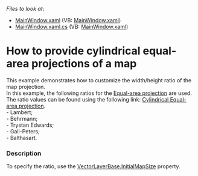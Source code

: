 <!-- default file list -->
*Files to look at*:

* [MainWindow.xaml](./CS/AvoidMapDistortion/MainWindow.xaml) (VB: [MainWindow.xaml](./VB/AvoidMapDistortion/MainWindow.xaml))
* [MainWindow.xaml.cs](./CS/AvoidMapDistortion/MainWindow.xaml.cs) (VB: [MainWindow.xaml](./VB/AvoidMapDistortion/MainWindow.xaml))
<!-- default file list end -->
# How to provide cylindrical equal-area projections of a map


<p>This example demonstrates how to customize the width/height ratio of the map projection. <br />In this example, the following ratios for the <a href="https://documentation.devexpress.com/#WPF/clsDevExpressXpfMapEqualAreaProjectiontopic">Equal-area projection</a> are used. The ratio values can be found using the following link: <a href="http://en.wikipedia.org/wiki/Cylindrical_equal-area_projection#Description">Cylindrical Equal-area projection</a>.<br />- Lambert;<br />- Behrmann;<br />- Trystan Edwards;<br />- Gall-Peters;<br />- Balthasart.</p>


<h3>Description</h3>

To specify the ratio, use the&nbsp;<a href="https://documentation.devexpress.com/#wpf/DevExpressXpfMapVectorLayerBase_InitialMapSizetopic">VectorLayerBase.InitialMapSize</a>&nbsp;property.

<br/>


